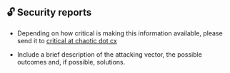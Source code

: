 ## 🔓 Security reports

- Depending on how critical is making this information available, please send it to [critical at chaotic dot cx](mailto:critical@chaotic.cx)

- Include a brief description of the attacking vector, the possible outcomes and, if possible, solutions.
